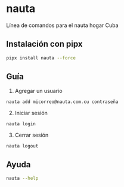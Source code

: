 # nauta

Línea de comandos para el nauta hogar Cuba

## Instalación con pipx

```bash
pipx install nauta --force
```

## Guía

1. Agregar un usuario

```console
nauta add micorreo@nauta.com.cu contraseña
```

2. Iniciar sesión
```console
nauta login
```

3. Cerrar sesión
```console
nauta logout
```

## Ayuda

```bash
nauta --help
```